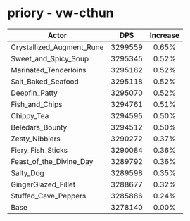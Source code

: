 # priory - vw-cthun
| Actor | DPS | Increase |
|---|:---:|:---:|
|Crystallized_Augment_Rune|3299559|0.65%|
|Sweet_and_Spicy_Soup|3295345|0.52%|
|Marinated_Tenderloins|3295182|0.52%|
|Salt_Baked_Seafood|3295118|0.52%|
|Deepfin_Patty|3295070|0.52%|
|Fish_and_Chips|3294761|0.51%|
|Chippy_Tea|3294595|0.50%|
|Beledars_Bounty|3294512|0.50%|
|Zesty_Nibblers|3290272|0.37%|
|Fiery_Fish_Sticks|3290084|0.36%|
|Feast_of_the_Divine_Day|3289792|0.36%|
|Salty_Dog|3289598|0.35%|
|GingerGlazed_Fillet|3288677|0.32%|
|Stuffed_Cave_Peppers|3285886|0.24%|
|Base|3278140|0.00%|
